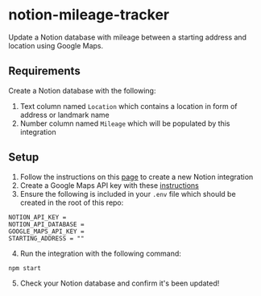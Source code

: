 # notion-mileage-tracker

Update a Notion database with mileage between a starting address and location using Google Maps.

## Requirements

Create a Notion database with the following:

1. Text column named `Location` which contains a location in form of address or landmark name
2. Number column named `Mileage` which will be populated by this integration

## Setup

1. Follow the instructions on this [page](https://developers.notion.com/docs/create-a-notion-integration) to create a new Notion integration
2. Create a Google Maps API key with these [instructions](https://developers.google.com/maps/documentation/javascript/get-api-key)
3. Ensure the following is included in your `.env` file which should be created in the root of this repo:

```
NOTION_API_KEY =
NOTION_API_DATABASE =
GOOGLE_MAPS_API_KEY =
STARTING_ADDRESS = ""
```

4. Run the integration with the following command:

```
npm start
```

5. Check your Notion database and confirm it's been updated!
